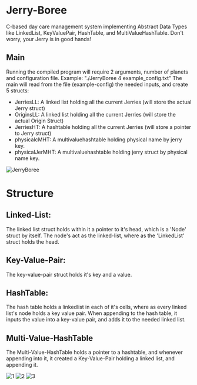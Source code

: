 # Jerry-Boree
C-based day care management system implementing Abstract Data Types like LinkedList, KeyValuePair, HashTable, and MultiValueHashTable. Don't worry, your Jerry is in good hands!

Main
----
Running the compiled program will require 2 arguments, number of planets and configuration file.
Example: "./JerryBoree 4 example_config.txt"
The main will read from the file (example-config) the needed inputs, and create 5 structs:
* JerriesLL: A linked list holding all the current Jerries (will store the actual Jerry struct)
* OriginsLL: A linked list holding all the current Jerries (will store the actual Origin Struct)
* JerriesHT: A hashtable holding all the current Jerries (will store a pointer to Jerry struct)
* physicalcMHT: A multivaluehashtable holding physical name by jerry key.
* physicalJerMHT: A multivaluehashtable holding jerry struct by physical name key.

![JerryBoree](https://github.com/Nati-Mordekhay/Jerry-Boree/assets/72460220/c95c6747-75d2-4d7a-83f8-4c9ec4e261b3)

Structure
=========

Linked-List:
------------
The linked list struct holds within it a pointer to it's head, which is a 'Node' struct by itself.
The node's act as the linked-list, where as the 'LinkedList' struct holds the head.

Key-Value-Pair:
---------------
The key-value-pair struct holds it's key and a value.

HashTable:
----------
The hash table holds a linkedlist in each of it's cells, where as every linked list's node holds a key value pair.
When appending to the hash table, it inputs the value into a key-value pair, and adds it to the needed linked list.

Multi-Value-HashTable
---------------------
The Multi-Value-HashTable holds a pointer to a hashtable, and whenever appending into it, it created a Key-Value-Pair holding a linked list, and appending it.

![1](https://github.com/Nati-Mordekhay/Jerry-Boree/assets/72460220/8923eb4e-2419-44d9-8a85-4d1f3e16a00d)
![2](https://github.com/Nati-Mordekhay/Jerry-Boree/assets/72460220/68100287-5a30-4062-83d5-0fed8244c9e3)
![3](https://github.com/Nati-Mordekhay/Jerry-Boree/assets/72460220/6e67e96f-28f1-4278-8ad0-6468053f2c1b)

